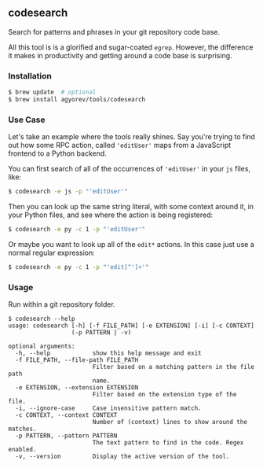 ## codesearch

Search for patterns and phrases in your git repository code base.

All this tool is is a glorified and sugar-coated `egrep`. However, the difference it makes in productivity and getting around a code base is surprising.

### Installation
```bash
$ brew update  # optional
$ brew install agyorev/tools/codesearch
```

### Use Case
Let's take an example where the tools really shines. Say you're trying to find out how some RPC action, called `'editUser'` maps from a JavaScript frontend to a Python backend. 

You can first search of all of the occurrences of `'editUser'` in your `js` files, like:
```bash
$ codesearch -e js -p "'editUser'"
```

Then you can look up the same string literal, with some context around it, in your Python files, and see where the action is being registered:
```bash
$ codesearch -e py -c 1 -p "'editUser'"
```

Or maybe you want to look up all of the `edit*` actions. In this case just use a normal regular expression:
```bash
$ codesearch -e py -c 1 -p "'edit[^']+'"
```

### Usage
Run within a git repository folder.

```
$ codesearch --help
usage: codesearch [-h] [-f FILE_PATH] [-e EXTENSION] [-i] [-c CONTEXT]
                  (-p PATTERN | -v)

optional arguments:
  -h, --help            show this help message and exit
  -f FILE_PATH, --file-path FILE_PATH
                        Filter based on a matching pattern in the file path
                        name.
  -e EXTENSION, --extension EXTENSION
                        Filter based on the extension type of the file.
  -i, --ignore-case     Case insensitive pattern match.
  -c CONTEXT, --context CONTEXT
                        Number of (context) lines to show around the matches.
  -p PATTERN, --pattern PATTERN
                        The text pattern to find in the code. Regex enabled.
  -v, --version         Display the active version of the tool.
```
